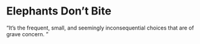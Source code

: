 # Elephants Don’t Bite

“It’s the frequent, small, and seemingly inconsequential choices that are of grave concern. ”

